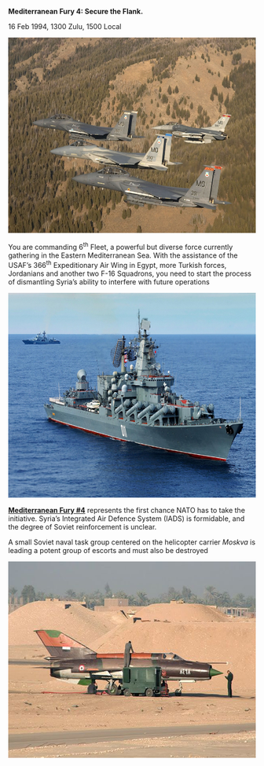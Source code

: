 **Mediterranean Fury 4: Secure the Flank.**

16 Feb 1994, 1300 Zulu, 1500 Local

<img src="/assets\images\aar\mf\mf4\image1.jpeg" style="width:6.5in;height:4.14861in" alt="A group of jets flying in formation Description automatically generated with medium confidence" />

You are commanding 6<sup>th</sup> Fleet, a powerful but diverse force
currently gathering in the Eastern Mediterranean Sea. With the
assistance of the USAF’s 366<sup>th</sup> Expeditionary Air Wing in
Egypt, more Turkish forces, Jordanians and another two F-16 Squadrons,
you need to start the process of dismantling Syria’s ability to
interfere with future operations

<img src="/assets\images\aar\mf\mf4\image2.jpeg" style="width:6.5in;height:4.34444in" alt="Slava class cruiser Varyag with Udaloy destroyer vice admiral kulakov in the background (3000x2005): WarshipPorn" />

**<u>Mediterranean Fury \#4</u>** represents the first chance NATO has
to take the initiative. Syria’s Integrated Air Defence System (IADS) is
formidable, and the degree of Soviet reinforcement is unclear.

A small Soviet naval task group centered on the helicopter carrier
*Moskva* is leading a potent group of escorts and must also be destroyed

<img src="/assets\images\aar\mf\mf4\image3.jpeg" style="width:6.4375in;height:4.16667in" alt="Syrian Air Force Mikoyan MiG-21 &amp;quot;Fishbed&amp;quot; from one of their 7 squadrons of the type based at Hamah,Al Qusayr, Khalkhala… | Fighter jets, Military helicopter, Mig 21" />

